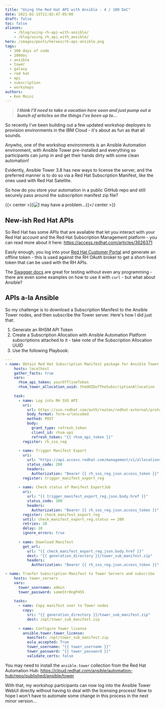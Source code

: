 ```yaml
---
title: "Using the Red Hat API with Ansible - 4 / 100 DoC"
date: 2021-02-15T21:02:47-05:00
draft: false
toc: false
aliases:
    - /blog/using-rh-api-with-ansible/
    - /blog/using_rh_api_with_ansible/
hero: /images/posts/heroes/rh-api-ansible.png
tags:
  - 100 days of code
  - 100doc
  - ansible
  - tower
  - galaxy
  - red hat
  - api
  - subscription
  - workshops
authors:
  - Ken Moini
---
```


> ***I think I'll need to take a vacation here soon and just pump out a bunch of articles on the things I've been up to...***

So recently I've been building out a few updated workshop deployers to provision environments in the IBM Cloud - it's about as fun as that all sounds.

Anywho, one of the workshop environments is an Ansible Automation environment, with Ansible Tower pre-installed and everything so participants can jump in and get their hands dirty with some clean automation!

Evidently, Ansible Tower 3.8 has new ways to license the server, and the preferred manner is to do so via a Red Hat Subscription Manifest, like the ones used with Red Hat Satellite.

So how do you store your automation in a public GitHub repo and still securely pass around the subscription manifest zip file?


{{< center >}}![I may have a problem...](/images/posts/legacyUnsorted/17aSDTa5W_p_dBQwCre5-4A.png){{</ center >}}

## New-ish Red Hat APIs

So Red Hat has some APIs that are available that let you interact with your Red Hat account and the Red Hat Subscription Management platform - you can read more about it here: https://access.redhat.com/articles/3626371

Easily enough, you log into your [Red Hat Customer Portal](https://access.redhat.com/management/api) and generate an offline token - this is used against the RH OAuth broker to get a short-lived token that can be used with the RH APIs.

The [Swagger docs](https://access.redhat.com/management/api/rhsm) are great for testing without even any programming - there are even some examples on how to use it with `curl` - but what about Ansible?

## APIs a-la Ansible

So my challenge is to download a Subscription Manifest to the Ansible Tower nodes, and then subscribe the Tower server.  Here's how I did just that:

1. Generate an RHSM API Token
2. Create a Subscription Allocation with Ansible Automation Platform subscriptions attached to it - take note of the Subscription Allocation UUID
3. Use the following Playbook:

```yaml
---
- name: Obtain Red Hat Subscription Manifest package for Ansible Tower server
    hosts: localhost
    gather_facts: true
    vars:
      rhsm_api_token: yourOfflineToken
      rhsm_tower_allocation_uuid: theUUIDofTheSubscriptionAllocation
    
    task:
      - name: Log into RH SSO API
        uri:
          url: https://sso.redhat.com/auth/realms/redhat-external/protocol/openid-connect/token
          body_format: form-urlencoded
          method: POST
          body:
            grant_type: refresh_token
            client_id: rhsm-api
            refresh_token: "{{ rhsm_api_token }}"
        register: rh_sso_reg
      
      - name: Trigger Manifest Export
        uri:
          url: "https://api.access.redhat.com/management/v1/allocations/{{ rhsm_tower_allocation_uuid }}/export"
          status_code: 200
          headers:
            Authorization: "Bearer {{ rh_sso_reg.json.access_token }}"
        register: trigger_manifest_export_reg
      
      - name: Check status of Manifest ExportJob
        uri:
          url: "{{ trigger_manifest_export_reg.json.body.href }}"
          status_code: 200
          headers:
            Authorization: "Bearer {{ rh_sso_reg.json.access_token }}"
        register: check_manifest_export_reg
        until: check_manifest_export_reg.status == 200
        retries: 10
        delay: 10
        ignore_errors: true
      
      - name: Download Manifest
        get_url:
          url: "{{ check_manifest_export_reg.json.body.href }}"
          dest: "{{ generation_directory }}/tower_sub_manifest.zip"
          headers:
            Authorization: "Bearer {{ rh_sso_reg.json.access_token }}"

- name: Tranfer Subscription Manifest to Tower Servers and subscribe
    hosts: tower_servers
    vars:
      tower_username: admin
      tower_password: someStr0ngP455
      
    tasks:
      - name: Copy manifest over to Tower nodes
        copy:
          src: "{{ generation_directory }}/tower_sub_manifest.zip"
          dest: /opt/tower_sub_manifest.zip
      
      - name: Configure Tower license
        ansible.tower.tower_license:
          manifest: /opt/tower_sub_manifest.zip
          eula_accepted: True
          tower_username: "{{ tower_username }}"
          tower_password: "{{ tower_password }}"
          validate_certs: false
```

You may need to install the `ansible.tower` collection from the Red Hat Automation Hub: https://cloud.redhat.com/ansible/automation-hub/repo/published/ansible/tower

With that, my workshop participants can now log into the Ansible Tower WebUI directly without having to deal with the licensing process!  Now to hope I won't have to automate some change in this process in the next minor version...